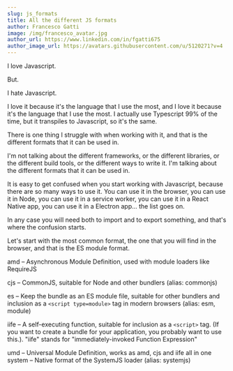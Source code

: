 ```yaml
---
slug: js_formats
title: All the different JS formats
author: Francesco Gatti
image: /img/francesco_avatar.jpg
author_url: https://www.linkedin.com/in/fgatti675
author_image_url: https://avatars.githubusercontent.com/u/5120271?v=4
---
```


I love Javascript.

But.

I hate Javascript.

I love it because it's the language that I use the most, and I love it because
it's the language that I use the most. I actually use Typescript 99% of the
time, but it transpiles to Javascript, so it's the same.

There is one thing I struggle with when working with it, and that is the
different formats that it can be used in.

I'm not talking about the different frameworks, or the different libraries, or
the different build tools, or the different ways to write it. I'm talking about
the different formats that it can be used in.

It is easy to get confused when you start working with Javascript, because
there are so many ways to use it. You can use it in the browser,
you can use it in Node, you can use it in a
service worker, you can use it in a React Native app, you can use it in a
Electron app... the list goes on.

In any case you will need both to import and to export something, and that's
where the confusion starts.

Let's start with the most common format, the one that you will find in the
browser, and that is the ES module format.



amd – Asynchronous Module Definition, used with module loaders like RequireJS

cjs – CommonJS, suitable for Node and other bundlers (alias: commonjs)

es – Keep the bundle as an ES module file, suitable for other bundlers and
inclusion as a `<script type=module>` tag in modern browsers (alias: esm, module)

iife – A self-executing function, suitable for inclusion as a `<script>` tag. (If
you want to create a bundle for your application, you probably want to use
this.). "iife" stands for "immediately-invoked Function Expression"

umd – Universal Module Definition, works as amd, cjs and iife all in one
system – Native format of the SystemJS loader (alias: systemjs)
